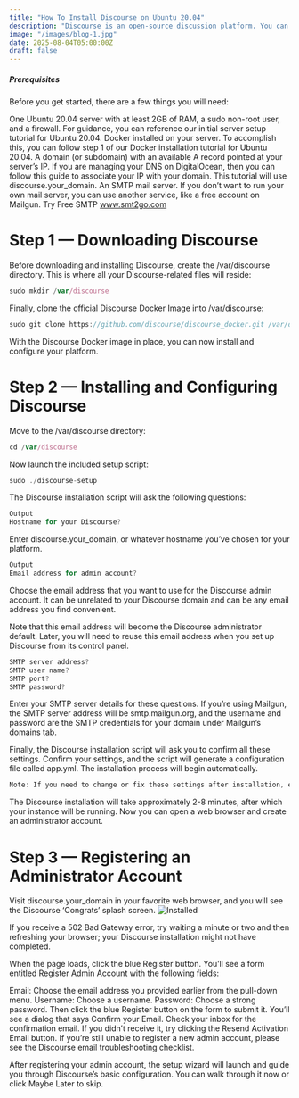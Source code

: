 ```yaml
---
title: "How To Install Discourse on Ubuntu 20.04"
description: "Discourse is an open-source discussion platform. You can use Discourse as a mailing list, a discussion forum, or a long-form chat room. In this tutorial, you will install Discourse in an isolated environment using Docker, a containerization application."
image: "/images/blog-1.jpg"
date: 2025-08-04T05:00:00Z
draft: false
---
```


##### Prerequisites

Before you get started, there are a few things you will need:

One Ubuntu 20.04 server with at least 2GB of RAM, a sudo non-root user, and a firewall. For guidance, you can reference our initial server setup tutorial for Ubuntu 20.04.
Docker installed on your server. To accomplish this, you can follow step 1 of our Docker installation tutorial for Ubuntu 20.04.
A domain (or subdomain) with an available A record pointed at your server’s IP. If you are managing your DNS on DigitalOcean, then you can follow this guide to associate your IP with your domain. This tutorial will use discourse.your_domain.
An SMTP mail server. If you don’t want to run your own mail server, you can use another service, like a free account on Mailgun.
Try Free SMTP www.smt2go.com

# Step 1 — Downloading Discourse
Before downloading and installing Discourse, create the /var/discourse directory. This is where all your Discourse-related files will reside:

```javascript
sudo mkdir /var/discourse
```
Finally, clone the official Discourse Docker Image into /var/discourse:

```javascript
sudo git clone https://github.com/discourse/discourse_docker.git /var/discourse
```
With the Discourse Docker image in place, you can now install and configure your platform.

# Step 2 — Installing and Configuring Discourse
Move to the /var/discourse directory:

```javascript
cd /var/discourse
```
Now launch the included setup script:

```javascript
sudo ./discourse-setup
```
The Discourse installation script will ask the following questions:

```javascript
Output
Hostname for your Discourse?
```

Enter discourse.your_domain, or whatever hostname you’ve chosen for your platform.

```javascript
Output
Email address for admin account?
```

Choose the email address that you want to use for the Discourse admin account. It can be unrelated to your Discourse domain and can be any email address you find convenient.

Note that this email address will become the Discourse administrator default. Later, you will need to reuse this email address when you set up Discourse from its control panel.

```javascript
SMTP server address?
SMTP user name?
SMTP port?
SMTP password?
```

Enter your SMTP server details for these questions. If you’re using Mailgun, the SMTP server address will be smtp.mailgun.org, and the username and password are the SMTP credentials for your domain under Mailgun’s domains tab.

Finally, the Discourse installation script will ask you to confirm all these settings. Confirm your settings, and the script will generate a configuration file called app.yml. The installation process will begin automatically.

```javascript
Note: If you need to change or fix these settings after installation, edit your /containers/app.yml file and run ./launcher rebuild app. Otherwise, your changes will not take effect.
```
The Discourse installation will take approximately 2-8 minutes, after which your instance will be running. Now you can open a web browser and create an administrator account.

# Step 3 — Registering an Administrator Account

Visit discourse.your_domain in your favorite web browser, and you will see the Discourse ‘Congrats’ splash screen.
![Installed](/docs/images/installed.png)

If you receive a 502 Bad Gateway error, try waiting a minute or two and then refreshing your browser; your Discourse installation might not have completed.

When the page loads, click the blue Register button. You’ll see a form entitled Register Admin Account with the following fields:

Email: Choose the email address you provided earlier from the pull-down menu.
Username: Choose a username.
Password: Choose a strong password.
Then click the blue Register button on the form to submit it. You’ll see a dialog that says Confirm your Email. Check your inbox for the confirmation email. If you didn’t receive it, try clicking the Resend Activation Email button. If you’re still unable to register a new admin account, please see the Discourse email troubleshooting checklist.

After registering your admin account, the setup wizard will launch and guide you through Discourse’s basic configuration. You can walk through it now or click Maybe Later to skip.

